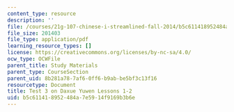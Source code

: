 ```yaml
---
content_type: resource
description: ''
file: /courses/21g-107-chinese-i-streamlined-fall-2014/b5c611418952484a7e5914f9169b3b6e_MIT21G_107F14_Test_3.pdf
file_size: 201403
file_type: application/pdf
learning_resource_types: []
license: https://creativecommons.org/licenses/by-nc-sa/4.0/
ocw_type: OCWFile
parent_title: Study Materials
parent_type: CourseSection
parent_uid: 8b281a78-7af6-0ff6-b9ab-be5bf3c13f16
resourcetype: Document
title: Test 3 on Daxue Yuwen Lessons 1-2
uid: b5c61141-8952-484a-7e59-14f9169b3b6e
---
```

